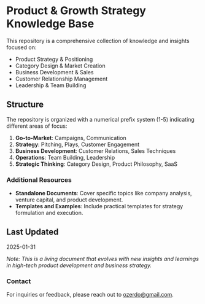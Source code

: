 # Product & Growth Strategy Knowledge Base

This repository is a comprehensive collection of knowledge and insights focused on:
- Product Strategy & Positioning
- Category Design & Market Creation
- Business Development & Sales
- Customer Relationship Management
- Leadership & Team Building

## Structure

The repository is organized with a numerical prefix system (1-5) indicating different areas of focus:
1. **Go-to-Market**: Campaigns, Communication
2. **Strategy**: Pitching, Plays, Customer Engagement
3. **Business Development**: Customer Relations, Sales Techniques
4. **Operations**: Team Building, Leadership
5. **Strategic Thinking**: Category Design, Product Philosophy, SaaS

### Additional Resources
- **Standalone Documents**: Cover specific topics like company analysis, venture capital, and product development.
- **Templates and Examples**: Include practical templates for strategy formulation and execution.

## Last Updated
2025-01-31

*Note: This is a living document that evolves with new insights and learnings in high-tech product development and business strategy.*

### Contact
For inquiries or feedback, please reach out to [ozerdo@gmail.com](mailto:ozerdo@gmail.com).
